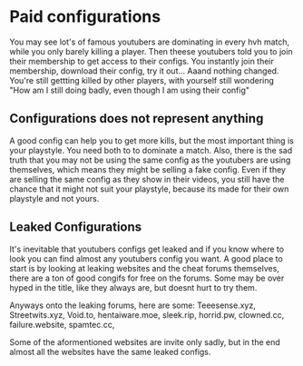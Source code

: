 # Paid configurations

You may see lot's of famous youtubers are dominating in every hvh match, while you only barely killing a player. Then theese youtubers told you to join their membership to get access to their configs. You instantly join their membership, download their config, try it out... Aaand nothing changed. You're still gettting killed by other players, with yourself still wondering "How am I still doing badly, even though I am using their config"

## Configurations does not represent anything
A good config can help you to get more kills, but the most important thing is your playstyle. You need both to to dominate a match. Also, there is the sad truth that you may not be using the same config as the youtubers are using themselves, which means they might be selling a fake config. Even if they are selling the same config as they show in their videos, you still have the chance that it might not suit your playstyle, because its made for their own playstyle and not yours.

## Leaked Configurations
It's inevitable that youtubers configs get leaked and if you know where to look you can find almost any youtubers config you want. A good place to start is by looking at leaking websites and the cheat forums themselves, there are a ton of good congifs for free on the forums. Some may be over hyped in the title, like they always are, but doesnt hurt to try them.

Anyways onto the leaking forums, here are some:
Teeesense.xyz,
Streetwits.xyz,
Void.to,
hentaiware.moe,
sleek.rip,
horrid.pw,
clowned.cc,
failure.website,
spamtec.cc,

Some of the aformentioned websites are invite only sadly, but in the end almost all the websites have the same leaked configs.